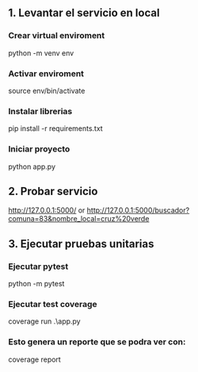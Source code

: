 ## 1. Levantar el servicio en local

### Crear virtual enviroment  
python -m venv env  

### Activar enviroment 
source env/bin/activate

### Instalar librerias  
pip install -r requirements.txt  

### Iniciar proyecto
python app.py

## 2. Probar servicio
http://127.0.0.1:5000/
or
http://127.0.0.1:5000/buscador?comuna=83&nombre_local=cruz%20verde

## 3. Ejecutar pruebas unitarias

### Ejecutar pytest
python -m pytest

### Ejecutar test coverage
coverage run .\app.py

### Esto genera un reporte que se podra ver con:
coverage report